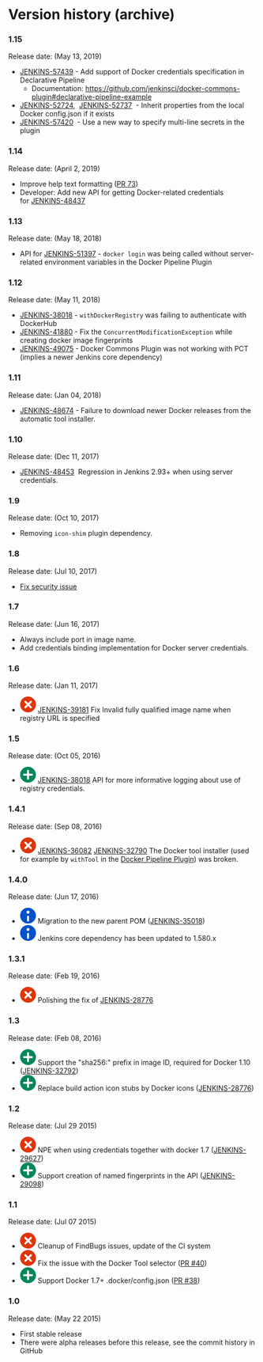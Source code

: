 # Version history (archive)

### 1.15

Release date: (May 13, 2019)

-   [JENKINS-57439](https://issues.jenkins-ci.org/browse/JENKINS-57439) - 
    Add support of Docker credentials specification in Declarative Pipeline
    - Documentation: <https://github.com/jenkinsci/docker-commons-plugin#declarative-pipeline-example>
-   [JENKINS-52724](https://issues.jenkins-ci.org/browse/JENKINS-52724),  
    [JENKINS-52737](https://issues.jenkins-ci.org/browse/JENKINS-52737)
      - Inherit properties from the
    local Docker config.json if it exists
-   [JENKINS-57420](https://issues.jenkins-ci.org/browse/JENKINS-57420)
      - Use a new way to specify multi-line secrets in the plugin

### 1.14

Release date: (April 2, 2019)

-   Improve help text formatting ([PR 73](https://github.com/jenkinsci/docker-commons-plugin/pull/73))
-   Developer: Add new API for getting Docker-related credentials for [JENKINS-48437](https://issues.jenkins-ci.org/browse/JENKINS-48437)
    

### 1.13

Release date: (May 18, 2018)

-   API for [JENKINS-51397](https://issues.jenkins-ci.org/browse/JENKINS-51397) -
 `docker login` was being called without server-related environment variables in the Docker Pipeline Plugin
    

### 1.12

Release date: (May 11, 2018)

-   [JENKINS-38018](https://issues.jenkins-ci.org/browse/JENKINS-38018) - `withDockerRegistry` was failing to authenticate with DockerHub
-   [JENKINS-41880](https://issues.jenkins-ci.org/browse/JENKINS-41880) - Fix the `ConcurrentModificationException` while creating docker image fingerprints
-   [JENKINS-49075](https://issues.jenkins-ci.org/browse/JENKINS-49075) -
    Docker Commons Plugin was not working with PCT
    (implies a newer Jenkins core dependency)

### 1.11

Release date: (Jan 04, 2018)

-   [JENKINS-48674](https://issues.jenkins-ci.org/browse/JENKINS-48674) -
    Failure to download newer Docker releases from the automatic tool installer.

### 1.10

Release date: (Dec 11, 2017)

-   [JENKINS-48453](https://issues.jenkins-ci.org/browse/JENKINS-48453)
      Regression in Jenkins 2.93+ when using server credentials.

### 1.9

Release date: (Oct 10, 2017)

-   Removing `icon-shim` plugin dependency.

### 1.8

Release date: (Jul 10, 2017)

-   [Fix security issue](https://jenkins.io/security/advisory/2017-07-10/)

### 1.7

Release date: (Jun 16, 2017)

-   Always include port in image name.
-   Add credentials binding implementation for Docker server credentials.

### 1.6

Release date: (Jan 11, 2017)

-   ![(error)](docs/images/error.svg)
    [JENKINS-39181](https://issues.jenkins-ci.org/browse/JENKINS-39181)
    Fix Invalid fully qualified image name when registry URL is specified

### 1.5

Release date: (Oct 05, 2016)

-   ![(plus)](docs/images/add.svg)
    [JENKINS-38018](https://issues.jenkins-ci.org/browse/JENKINS-38018)
    API for more informative logging about use of registry credentials.

### 1.4.1

Release date: (Sep 08, 2016)

-   ![(error)](docs/images/error.svg)
    [JENKINS-36082](https://issues.jenkins-ci.org/browse/JENKINS-36082)
    [JENKINS-32790](https://issues.jenkins-ci.org/browse/JENKINS-32790)
    The Docker tool installer (used for example by `withTool` in the
    [Docker Pipeline Plugin](https://wiki.jenkins.io/display/JENKINS/Docker+Pipeline+Plugin))
    was broken.

### 1.4.0

Release date: (Jun 17, 2016)

-   ![(info)](docs/images/information.svg) Migration to the new parent POM
    ([JENKINS-35018](https://issues.jenkins-ci.org/browse/JENKINS-35018))
-   ![(info)](docs/images/information.svg) Jenkins core dependency has been updated to 1.580.x

### 1.3.1

Release date: (Feb 19, 2016)

-   ![(error)](docs/images/error.svg) Polishing the fix of
    [JENKINS-28776](https://issues.jenkins-ci.org/browse/JENKINS-28776)

### 1.3

Release date: (Feb 08, 2016)

-   ![(plus)](docs/images/add.svg) Support the "sha256:" prefix in image ID, required
    for Docker 1.10
    ([JENKINS-32792](https://issues.jenkins-ci.org/browse/JENKINS-32792))
-   ![(plus)](docs/images/add.svg) Replace build action icon stubs by Docker icons
    ([JENKINS-28776](https://issues.jenkins-ci.org/browse/JENKINS-28776))

### 1.2

Release date: (Jul 29 2015)

-   ![(error)](docs/images/error.svg) NPE when using credentials together with docker 1.7
    ([JENKINS-29627](https://issues.jenkins-ci.org/browse/JENKINS-29627))
-   ![(plus)](docs/images/add.svg) Support creation of named fingerprints in the API
    ([JENKINS-29098](https://issues.jenkins-ci.org/browse/JENKINS-29098))

### 1.1

Release date: (Jul 07 2015)

-   ![(error)](docs/images/error.svg) Cleanup of FindBugs issues, update of the CI system
-   ![(error)](docs/images/error.svg) Fix the issue with the Docker Tool selector ([PR
    \#40](https://github.com/jenkinsci/docker-commons-plugin/pull/40))
-   ![(plus)](docs/images/add.svg) Support Docker 1.7+ .docker/config.json ([PR
    \#38](https://github.com/jenkinsci/docker-commons-plugin/pull/38))

### 1.0

Release date: (May 22 2015)

-   First stable release
-   There were alpha releases before this release, see the commit history in GitHub
